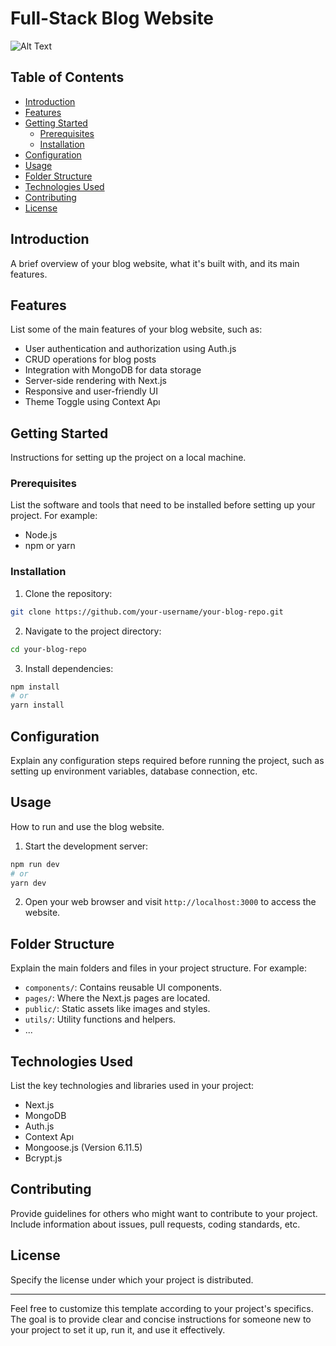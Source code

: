 # Full-Stack Blog Website

![Alt Text](https://i2.paste.pics/866a36ceac8414a7dfc5691e89cfbc59.png)

## Table of Contents

- [Introduction](#introduction)
- [Features](#features)
- [Getting Started](#getting-started)
  - [Prerequisites](#prerequisites)
  - [Installation](#installation)
- [Configuration](#configuration)
- [Usage](#usage)
- [Folder Structure](#folder-structure)
- [Technologies Used](#technologies-used)
- [Contributing](#contributing)
- [License](#license)

## Introduction

A brief overview of your blog website, what it's built with, and its main features.

## Features

List some of the main features of your blog website, such as:

- User authentication and authorization using Auth.js
- CRUD operations for blog posts
- Integration with MongoDB for data storage
- Server-side rendering with Next.js
- Responsive and user-friendly UI
- Theme Toggle using Context Apı 

## Getting Started

Instructions for setting up the project on a local machine.

### Prerequisites

List the software and tools that need to be installed before setting up your project. For example:

- Node.js 
- npm or yarn

### Installation

1. Clone the repository:

```bash
git clone https://github.com/your-username/your-blog-repo.git
```

2. Navigate to the project directory:

```bash
cd your-blog-repo
```

3. Install dependencies:

```bash
npm install
# or
yarn install
```

## Configuration

Explain any configuration steps required before running the project, such as setting up environment variables, database connection, etc.

## Usage

How to run and use the blog website.

1. Start the development server:

```bash
npm run dev
# or
yarn dev
```

2. Open your web browser and visit `http://localhost:3000` to access the website.

## Folder Structure

Explain the main folders and files in your project structure. For example:

- `components/`: Contains reusable UI components.
- `pages/`: Where the Next.js pages are located.
- `public/`: Static assets like images and styles.
- `utils/`: Utility functions and helpers.
- ...

## Technologies Used

List the key technologies and libraries used in your project:

- Next.js
- MongoDB
- Auth.js
- Context Apı
- Mongoose.js (Version 6.11.5)
- Bcrypt.js

## Contributing

Provide guidelines for others who might want to contribute to your project. Include information about issues, pull requests, coding standards, etc.

## License

Specify the license under which your project is distributed.

---

Feel free to customize this template according to your project's specifics. The goal is to provide clear and concise instructions for someone new to your project to set it up, run it, and use it effectively.                                                                                                                              
